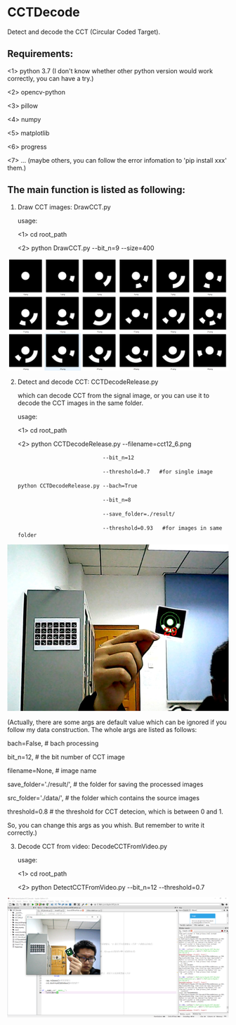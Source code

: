 CCTDecode
===============
 Detect and decode the CCT (Circular Coded Target).

Requirements:
----------------

<1> python 3.7 (I don't know whether other python version would work correctly, you can have a try.)

<2> opencv-python

<3> pillow

<4> numpy

<5> matplotlib

<6> progress

<7> ... (maybe others, you can follow the error infomation to 'pip install xxx' them.)
 
The main function is listed as following:
-----------------------------------------

1. Draw CCT images: DrawCCT.py

   usage: 
   
   <1> cd root_path
   
   <2> python DrawCCT.py --bit_n=9 --size=400   
                                
![Image text](https://github.com/poxiao2/image-store/blob/master/cct14.png)
   
2. Detect and decode CCT: CCTDecodeRelease.py

   which can decode CCT from the signal image, or you can use it to decode the CCT images in the same folder.
   
   usage: 
   
   <1> cd root_path
   
   <2> python CCTDecodeRelease.py --filename=cct12_6.png 
          
                                  --bit_n=12 
                                        
                                  --threshold=0.7   #for single image
                                        
       python CCTDecodeRelease.py --bach=True 
             
                                  --bit_n=8 
                                        
                                  --save_folder=./result/ 
                                        
                                  --threshold=0.93   #for images in same folder
                                        
![Image text](https://github.com/poxiao2/image-store/blob/master/cct12.jpg)

(Actually, there are some args are default value which can be ignored if you follow my data construction. The whole args are listed as follows:

   bach=False, # bach processing
   
   bit_n=12,   # the bit number of CCT image
   
   filename=None,  # image name
   
   save_folder='./result/',  # the folder for saving the processed images
   
   src_folder='./data/',  # the folder which contains the source images
   
   threshold=0.8   # the threshold for CCT detecion, which is between 0 and 1.
   
So, you can change this args as you whish. But remember to write it correctly.)

3. Decode CCT from video: DecodeCCTFromVideo.py

   usage: 
   
   <1> cd root_path
   
   <2> python DetectCCTFromVideo.py --bit_n=12 --threshold=0.7      
                                          
![Image text](https://github.com/poxiao2/image-store/blob/master/20191219223602.png)
